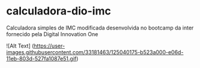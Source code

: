 # calculadora-dio-imc
Calculadora simples de IMC modificada desenvolvida no bootcamp da inter fornecido pela Digital Innovation One

![Alt Text] (https://user-images.githubusercontent.com/33181463/125040175-b523a000-e06d-11eb-803d-527fa1087e51.gif)
